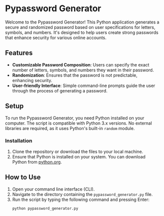 # Pypassword Generator

Welcome to the Pypassword Generator! This Python application generates a secure and randomized password based on user specifications for letters, symbols, and numbers. It's designed to help users create strong passwords that enhance security for various online accounts.

## Features

- **Customizable Password Composition**: Users can specify the exact number of letters, symbols, and numbers they want in their password.
- **Randomization**: Ensures that the password is not predictable, enhancing security.
- **User-friendly Interface**: Simple command-line prompts guide the user through the process of generating a password.

## Setup

To run the Pypassword Generator, you need Python installed on your computer. The script is compatible with Python 3.x versions. No external libraries are required, as it uses Python's built-in `random` module.

### Installation

1. Clone the repository or download the files to your local machine.
2. Ensure that Python is installed on your system. You can download Python from [python.org](https://www.python.org/downloads/).

## How to Use

1. Open your command line interface (CLI).
2. Navigate to the directory containing the `pypassword_generator.py` file.
3. Run the script by typing the following command and pressing Enter:
   ```bash
   python pypassword_generator.py
